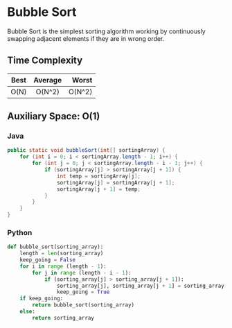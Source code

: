 # Bubble Sort

Bubble Sort is the simplest sorting algorithm working by continuously swapping adjacent elements if they are in wrong order. 

## Time Complexity
| Best | Average| Worst |
| -----|:------:| -----:|
| O(N) | O(N^2) | O(N^2)|

## Auxiliary Space: O(1)

### Java 
```java
public static void bubbleSort(int[] sortingArray) {
    for (int i = 0; i < sortingArray.length - 1; i++) {
        for (int j = 0; j < sortingArray.length - i - 1; j++) {
            if (sortingArray[j] > sortingArray[j + 1]) {
                int temp = sortingArray[j];
                sortingArray[j] = sortingArray[j + 1];
                sortingArray[j + 1] = temp;
            }
        }
    }
}
```

### Python 
```python
def bubble_sort(sorting_array):
    length = len(sorting_array)
    keep_going = False
    for i in range (length - 1):
        for j in range (length - i - 1):
            if (sorting_array[j] > sorting_array[j + 1]):
                sorting_array[j], sorting_array[j + 1] = sorting_array[j + 1], sorting_array[j]
                keep_going = True
    if keep_going:
        return bubble_sort(sorting_array)
    else:
        return sorting_array
```